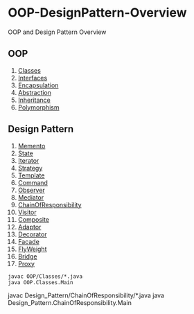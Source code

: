 # OOP-DesignPattern-Overview
OOP and Design Pattern Overview

## OOP
1. [Classes](OOP/Classes)
2. [Interfaces](OOP/Interfaces)
3. [Encapsulation](OOP/Encapsulation)
4. [Abstraction](OOP/Abstraction)
5. [Inheritance](OOP/Inheritance)
6. [Polymorphism](OOP/Polymorphism)

## Design Pattern
1. [Memento](OOP/Memento)
2. [State](OOP/State)
3. [Iterator](OOP/Iterator)
4. [Strategy](OOP/Strategy)
5. [Template](OOP/Template)
6. [Command](OOP/Command)
7. [Observer](OOP/Observer)
8. [Mediator](OOP/Mediator)
9. [ChainOfResponsibility](OOP/ChainOfResponsibility)
10. [Visitor](OOP/Visitor)
11. [Composite](OOP/Composite)
12. [Adaptor](OOP/Adaptor)
13. [Decorator](OOP/Decorator)
14. [Facade](OOP/Facade)
15. [FlyWeight](OOP/FlyWeight)
16. [Bridge](OOP/Bridge)
17. [Proxy](OOP/Proxy)


```
javac OOP/Classes/*.java
java OOP.Classes.Main
```

javac Design_Pattern/ChainOfResponsibility/*.java
java Design_Pattern.ChainOfResponsibility.Main